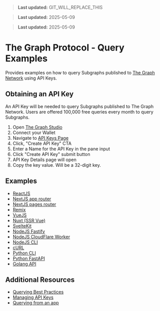 > **Last updated:** GIT_WILL_REPLACE_THIS

> **Last updated:** 2025-05-09

> **Last updated:** 2025-05-09

# The Graph Protocol - Query Examples

Provides examples on how to query Subgraphs published to [The Graph Network](https://thegraph.com/) using API Keys.

## Obtaining an API Key

An API Key will be needed to query Subgraphs published to The Graph Network. Users are offered 100,000 free queries every month to query Subgraphs.

1. Open [The Graph Studio](https://thegraph.com/studio/)
2. Connect your Wallet
3. Navigate to [API Keys Page](https://thegraph.com/studio/apikeys/)
4. Click, "Create API Key" CTA
5. Enter a Name for the API Key in the pane input
6. Click "Create API Key" submit button
7. API Key Details page will open
8. Copy the key value. Will be a 32-digit key.

## Examples

- [ReactJS](./examples/reactjs/)
- [NextJS app router](./examples/nextjs-app-router/)
- [NextJS pages router](./examples/nextjs-pages-router/)
- [Remix](./examples/remix/)
- [VueJS](./examples/vuejs/)
- [Nuxt (SSR Vue)](./examples/nuxt/)
- [SvelteKit](./examples/sveltejs/)
- [NodeJS Fastify](./examples/nodejs-fastify/)
- [NodeJS CloudFlare Worker](./examples/nodejs-cf-worker/)
- [NodeJS CLI](./examples/nodejs-cli/)
- [cURL](./examples/curl/)
- [Python CLI](./examples/python-cli/)
- [Python FastAPI](./examples/python-fastapi/)
- [Golang API](./examples/golang_api/)

## Additional Resources

- [Querying Best Practices](https://thegraph.com/docs/en/querying/querying-best-practices/)
- [Managing API Keys](https://thegraph.com/docs/en/querying/managing-api-keys/)
- [Querying from an app](https://thegraph.com/docs/en/querying/querying-from-an-application/)
